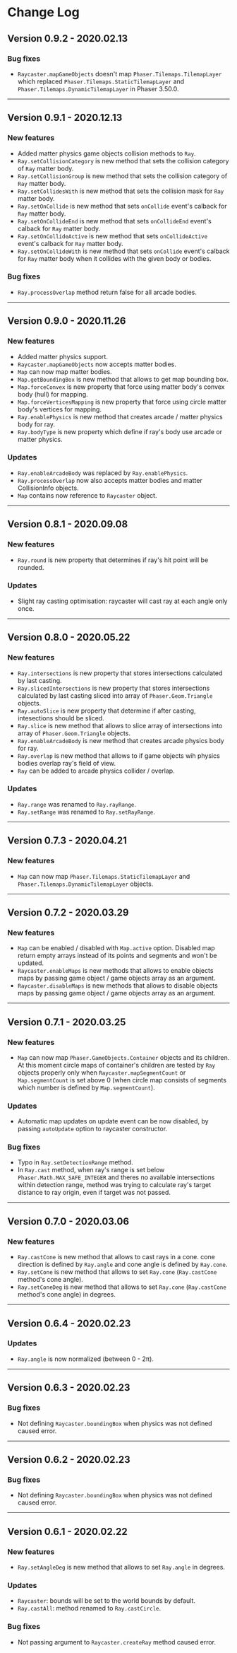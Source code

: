 # Change Log

## Version 0.9.2 - 2020.02.13

### Bug fixes

* `Raycaster.mapGameObjects` doesn't map `Phaser.Tilemaps.TilemapLayer` which replaced `Phaser.Tilemaps.StaticTilemapLayer` and `Phaser.Tilemaps.DynamicTilemapLayer` in Phaser 3.50.0.

---

## Version 0.9.1 - 2020.12.13

### New features

* Added matter physics game objects collision methods to `Ray`.
* `Ray.setCollisionCategory` is new method that sets the collision category of `Ray` matter body.
* `Ray.setCollisionGroup` is new method that sets the collision category of `Ray` matter body.
* `Ray.setCollidesWith` is new method that sets the collision mask for `Ray` matter body.
* `Ray.setOnCollide` is new method that sets `onCollide` event's calback for `Ray` matter body.
* `Ray.setOnCollideEnd` is new method that sets `onCollideEnd` event's calback for `Ray` matter body.
* `Ray.setOnCollideActive` is new method that sets `onCollideActive` event's calback for `Ray` matter body.
* `Ray.setOnCollideWith` is new method that sets `onCollide` event's calback for `Ray` matter body when it collides with the given body or bodies.

### Bug fixes

* `Ray.processOverlap` method return false for all arcade bodies.

---

## Version 0.9.0 - 2020.11.26

### New features

* Added matter physics support.
* `Raycaster.mapGameObjects` now accepts matter bodies.
* `Map` can now map matter bodies.
* `Map.getBoundingBox` is new method that allows to get map bounding box.
* `Map.forceConvex` is new property that force using matter body's convex body (hull) for mapping.
* `Map.forceVerticesMapping` is new property that force using circle matter body's vertices for mapping.
* `Ray.enablePhysics` is new method that creates arcade / matter physics body for ray.
* `Ray.bodyType` is new property which define if ray's body use arcade or matter physics.


### Updates

* `Ray.enableArcadeBody` was replaced by `Ray.enablePhysics`.
* `Ray.processOverlap` now also accepts matter bodies and matter CollisionInfo objects.
* `Map` contains now reference to `Raycaster` object.

---

## Version 0.8.1 - 2020.09.08

### New features

* `Ray.round` is new property that determines if ray's hit point will be rounded.

### Updates

* Slight ray casting optimisation: raycaster will cast ray at each angle only once.

---

## Version 0.8.0 - 2020.05.22

### New features

* `Ray.intersections` is new property that stores intersections calculated by last casting.
* `Ray.slicedIntersections` is new property that stores intersections calculated by last casting sliced into array of `Phaser.Geom.Triangle` objects.
* `Ray.autoSlice` is new property that determine if after casting, intesections should be sliced.
* `Ray.slice` is new method that allows to slice array of intersections into array of `Phaser.Geom.Triangle` objects.
* `Ray.enableArcadeBody` is new method that creates arcade physics body for ray.
* `Ray.overlap` is new method that allows to if game objects wih physics bodies overlap ray's field of view.
* `Ray` can be added to arcade physics collider / overlap.

### Updates

* `Ray.range` was renamed to `Ray.rayRange`.
* `Ray.setRange` was renamed to `Ray.setRayRange`.

---

## Version 0.7.3 - 2020.04.21

### New features

* `Map` can now map `Phaser.Tilemaps.StaticTilemapLayer` and `Phaser.Tilemaps.DynamicTilemapLayer` objects.

---

## Version 0.7.2 - 2020.03.29

### New features

* `Map` can be enabled / disabled with `Map.active` option. Disabled map return empty arrays instead of its points and segments and won't be updated.
* `Raycaster.enableMaps` is new methods that allows to enable objects maps by passing game object / game objects array as an argument.
* `Raycaster.disableMaps` is new methods that allows to disable objects maps by passing game object / game objects array as an argument.

---

## Version 0.7.1 - 2020.03.25

### New features

* `Map` can now map `Phaser.GameObjects.Container` objects and its children. At this moment circle maps of container's children are tested by `Ray` objects properly only when `Raycaster.mapSegmentCount` or `Map.segmentCount` is set above 0 (when circle map consists of segments which number is defined by `Map.segmentCount`).

### Updates
* Automatic map updates on update event can be now disabled, by passing `autoUpdate` option to raycaster constructor.

### Bug fixes

* Typo in `Ray.setDetectionRange` method.
* In `Ray.cast` method, when ray's range is set below `Phaser.Math.MAX_SAFE_INTEGER` and theres no available intersections within detection range, method was trying to calculate ray's target distance to ray origin, even if target was not passed.

---

## Version 0.7.0 - 2020.03.06

### New features

* `Ray.castCone` is new method that allows to cast rays in a cone. cone direction is defined by `Ray.angle` and cone angle is defined by `Ray.cone`.
* `Ray.setCone` is new method that allows to set `Ray.cone` (`Ray.castCone` method's cone angle).
* `Ray.setConeDeg` is new method that allows to set `Ray.cone` (`Ray.castCone` method's cone angle) in degrees.

---

## Version 0.6.4 - 2020.02.23

### Updates

* `Ray.angle` is now normalized (between 0 - 2π).

---

## Version 0.6.3 - 2020.02.23

### Bug fixes

* Not defining `Raycaster.boundingBox` when physics was not defined caused error.

---

## Version 0.6.2 - 2020.02.23

### Bug fixes

* Not defining `Raycaster.boundingBox` when physics was not defined caused error.

---

## Version 0.6.1 - 2020.02.22

### New features

* `Ray.setAngleDeg` is new method that allows to set `Ray.angle` in degrees.


### Updates

* `Raycaster`: bounds will be set to the world bounds by default.
* `Ray.castAll`: method renamed to `Ray.castCircle`.

### Bug fixes

* Not passing argument to `Raycaster.createRay` method caused error.
